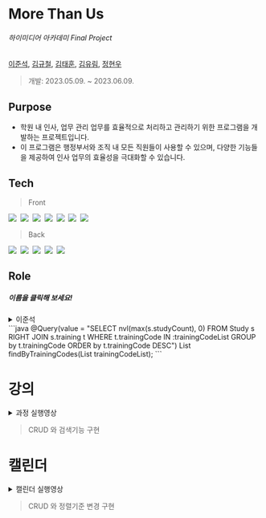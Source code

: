  
#  More Than Us 

###### _하이미디어 아카데미  Final Project_            
[이준석](https://github.com/dlwnstjr0310), [김규철](), [김태훈](), [김유림](), [정현우]()
  
  > 개발: 2023.05.09. ~ 2023.06.09.

## Purpose 
- 학원 내 인사, 업무 관리 업무를 효율적으로 처리하고 관리하기 위한 프로그램을 개발하는 프로젝트입니다. 
- 이 프로그램은 행정부서와 조직 내 모든 직원들이 사용할 수 있으며, 다양한 기능들을 제공하여 인사 업무의 효율성을 극대화할 수 있습니다.

## Tech
> Front

<img src="https://img.shields.io/badge/React-61DAFB?style=flat-square&logo=react&logoColor=white"/>&nbsp;
<img src="https://img.shields.io/badge/React Router-CA4245?style=flat-square&logo=reactrouter&logoColor=white"/>&nbsp;
<img src="https://img.shields.io/badge/Redux-764ABC?style=flat-square&logo=redux&logoColor=white"/>&nbsp;
<img src="https://img.shields.io/badge/HTML-E34F26?style=flat-square&logo=html5&logoColor=white"/>&nbsp;
<img src="https://img.shields.io/badge/CSS-1572B6?style=flat-square&logo=css3&logoColor=white"/>&nbsp;
<img src="https://img.shields.io/badge/JavaScript-F7DF1E?style=flat-square&logo=javascript&logoColor=white"/>&nbsp;
<img src="https://img.shields.io/badge/Axios-5A29E4?style=flat-square&logo=axios&logoColor=white"/>&nbsp;

> Back

<img src="https://img.shields.io/badge/Java-5382a1?style=flat-square&logo=java&logoColor=white"/>&nbsp;
<img src="https://img.shields.io/badge/Spring-6DB33F?style=flat-square&logo=spring&logoColor=white"/>&nbsp;
<img src="https://img.shields.io/badge/Spring Boot-6DB33F?style=flat-square&logo=springboot&logoColor=white"/>&nbsp;
<img src="https://img.shields.io/badge/Spring Security-6DB33F?style=flat-square&logo=springsecurity&logoColor=white"/>&nbsp;
<img src="https://img.shields.io/badge/Oracle-F80000?style=flat-square&logo=oracle&logoColor=white"/>&nbsp;


## Role 
##### 이름을 클릭해 보세요!


<details>
<summary>이준석</summary>
<div markdown="1">
	
# 과정

 <details>
<summary>과정 실행영상</summary>
	 
![과정 실행영상](https://github.com/Insa-dong/.github/assets/126157268/7f6f6afd-fed5-47ff-aa7d-2d0ea2cdae10)
 </details>

> CRUD 와 검색기능 구현
- 과정 코드로 회차 조회시 한번의 통신으로 List 를 리턴받습니다.
  <details>
	  <summary>Service</summary>
```java
  @Query(value = "SELECT 
  			nvl(max(s.studyCount), 0) 
  		  FROM Study s 
  	    	 RIGHT JOIN s.training t 
  		 WHERE t.trainingCode IN :trainingCodeList 
  		 GROUP by t.trainingCode 
  		 ORDER by t.trainingCode DESC")
  List<Long> findByTrainingCodes(List<Long> trainingCodeList);
  ```

  </details>
  ```java
  @Query(value = "SELECT 
  			nvl(max(s.studyCount), 0) 
  		  FROM Study s 
  	    	 RIGHT JOIN s.training t 
  		 WHERE t.trainingCode IN :trainingCodeList 
  		 GROUP by t.trainingCode 
  		 ORDER by t.trainingCode DESC")
  List<Long> findByTrainingCodes(List<Long> trainingCodeList);
  ```

	
<br>

# 강의

 <details>
<summary>과정 실행영상</summary>

![강의 실행영상](https://github.com/Insa-dong/.github/assets/126157268/ca1e4ff9-bfc7-44cf-887e-ba364153418e)
</details>

> CRUD 와 검색기능 구현
 

# 캘린더

 <details>
<summary>캘린더 실행영상</summary>

![캘린더 실행영상](https://github.com/Insa-dong/.github/assets/126157268/dca7b151-202e-4b29-a78c-78c72a059d2f)
</details>

> CRUD 와 정렬기준 변경 구현
</details>


